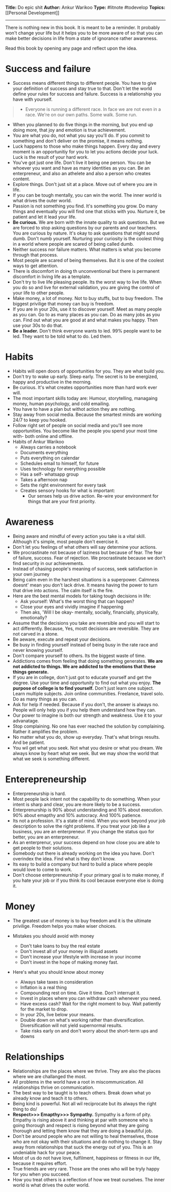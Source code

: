 **Title:** Do epic shit
**Author:** Ankur Warikoo
**Type:** #litnote #todevelop 
**Topics:** [[Personal Development]]

----
There is nothing new in this book. It is meant to be a reminder. It probably won't change your life but it helps you to be more aware of so that you can make better decisions in life from a state of ignorance rather awareness.

Read this book by opening any page and reflect upon the idea.

# Success and failure 
- Success means different things to different people. You have to give your definition of success and stay true to that. Don't let the world define your rules for success and failure. Success is a relationship you have with yourself.
> - Everyone is running a different race. In face we are not even in a race. We're on our own paths. Some walk. Some run.
- When you planned to do five things in the morning, but you end up doing more, that joy and emotion is true achievement.
- You are what you do, not what you say you'll do. If you commit to something and don't deliver on the promise, it means nothing.
- Luck happens to those who make things happen. Every day and every moment is an opportunitiy for you to let you actions decide your luck. Luck is the result of your hard work.
- You've got just one life. Don't live it being one person. You can be whoever you want and have as many identities as you can. Be an enterpreneur, and also an athelete and also a person who creates content.
- Explore things. Don't just sit at a place. Move out of where you are in life.
- If you can be tough mentally, you can win the world. The inner world is what drives the outer world.
- Passion is not something you find. It's something you grow. Do many things and eventually you will find one that sticks with you. Nurture it, be patient and let it lead your life.
- **Be curious.** We are born with the innate quality to ask questions. But we are forced to stop asking questions by our parents and our teachers. You are curious by nature. It's okay to ask questions that might sound dumb. Don't numb yourself. Nurturing your curiosity is the coolest thing in a world where people are scared of being called dumb.
- Neither success nor failure matters. What matters is what you become through that process.
- Most people are scared of being themselves. But it is one of the coolest ways to get attention.
- There is discomfort in doing th unconventional but there is permanent discomfort in living life as a template.
- Don't try to live life pleasing people. Its the worst way to live life. When you do so and live for external validation, you are giving the control of your life to other people.
- Make money, a lot of money. Not to buy stuffs, but to buy freedom. The biggest privilige that money can buy is freedom.
- If you are in your 20s, use it to discover yourself. Meet as many people as you can. Go to as many places as you can. Do as many jobs as you can. Find out what you are good at and what makes you happy. Then use your 30s to do that.
- **Be a leader.** Don't think everyone wants to led. 99% people want to be led. They want to be told what to do. Led them.


# Habits
- Habits will open doors of opportunities for you. They are what build you. 
- Don't try to wake up early. Sleep early. The secret is to be energized, happy and productive in the morning.
- Be curious. It's what creates opportunities more than hard work ever will.
- The most important skills today are: Humour, storytelling, managaing money, human psychology, and cold emailing.
- You have to have a plan but withot action they are nothing. 
- Stay away from social media. Because the smartest minds are working 24/7 to keep you hooked.
- Follow right set of people on social media and you'll see more opportunities. You become like the people you spend your most time with- both online and offline.
- Habits of Ankur Warikoo
	- Always carries a notebook
	- Documents everything
	- Puts everything on calendar
	- Schedules email to himself, for future
	- Uses technology for everything possible
	- Has a self- whatsapp group
	- Takes a afternoon nap
	- Sets the right environment for every task
	- Creates sensory hooks for what is important: 
		- Our senses help us drive action. Re-wire your environment for things that are your first priority.

# Awareness
- Being aware and mindful of every action you take is a vital skill. Although it's simple, most people don't exercise it. 
- Don't let you feelings of what others will say determine your actions.
- We procrastinate not because of laziness but because of fear. The fear of failure, success. Fear of rejection. We procrastinate because we don't find security in our achievements.
- Instead of chasing people's meaning of success, seek satisfaction in your own journey
- Being calm even in the harshest situations is a superpower. Calmness doesnt' mean you don't lack drive. It means having the power to turn that drive into actions. The calm itself is the fire.
- Here are the best mental models for taking tough decisions in life:
	- Ask yourself: What's the worst thing that can happen?
	- Close your eyes and vividly imagine if happening
	- Then aks, 'Will I be okay- mentally, socially, financially, physically, emotionally?
- Assume that the decisions you take are reversible and you will start to act differently. Because, Yes, mostt decisions are reversible. They are not carved in a stone.
- Be aeware, execute and repeat your decisions.
- Be busy in finding yourself instead of being busy in the rate race and never knowing yourself.
- Don't compare yourself to others. Its the biggest waste of time. 
- Addictions comes from feeling that doing something generates. **We are not addicted to things. We are addicted to the emotions that these things generate.**
- If you are in college, don't just got to educate yourself and get the degree. Use your time and opportunity to find out what you enjoy. **The purpose of college is to find yourself.** Don't just learn one subject. Learn multiple subjects. Join online communities. Freelance, travel solo. Do as many things as you can.
- Ask for help if needed. Because if you don't, the answer is always no. People will only help you if you help them understand how they can.
- Our power to imagine is both our strength and weakness. Use it to your advanatage. 
- Stop complaining. No one has ever reached the solution by complaining. Rather it amplifies the problem.
- No matter what you do, show up everyday. That's what brings results. And be patient. 
- You wil get what you seek. Not what you desire or what you dream. We always know by heart what we seek. But we may show the world that what we seek is something different.

# Enterepreneurship
- Enterpreneurship is hard. 
- Most people lack intent not the capability to do something. When your intent is sharp and clear, you are more likely to be a success.
- Enterprenurship is 90% about understanding and 10% about execution. 90% about emapthy and 10% autocracy. And 100% patience.
- Its not a profession. It's a state of mind. When you work beyond your job description to solve the right problems. If you treat your job like a business, you are an enterpreneur. If you change the status quo for better, you are an enterpreneur.
- As an enterprenur, your success depend on how close you are able to get people to their solutions.
- Somebody out there is already working on the idea you have. Don't overindex the idea. Find what is they don't know.
- Its easy to build a company but hard to build a place where people would love to come to work.
- Don't choose enterpreneurship if your primary goal is to make money, if you hate your job or if you think its cool because everyone else is doing it.


# Money 
- The greatest use of money is to buy freedom and it is the ultimate privilige. Freedom helps you make wiser choices. 
- Mistakes you should avoid with money
	- Don't take loans to buy the real estate
	- Don't invest all of your money in illiquid assets
	- Don't increase your lifestyle with increase in your income
	- Don't invest in the hope of making money fast.

- Here's what you should know about money
	- Always take taxes in consideration
	- Inflation is a real thing
	- Compounding rest on time. Give it time. Don't interrupt it.
	- Invest in places where you can withdraw cash whenever you need.
	- Have excess cash? Wait for the right moment to buy. Wait patiently for the market to drop.
	- In your 20s, live below your means. 
	- Double down on what's working rather than diversification. Diversification will not yield supernormal results. 
	- Take risks early on and don't worry about the short-term ups and downs

# Relationships
- Relationships are the places where we thrive. They are also the places where we are challanged the most. 
- All problems in the world have a root in miscommunication. All relationships thrive on communication. 
- The best way to be taught is to teach others. Break down what yo already know and teach it to others.
- Being kind is powerful. Not all wil reciprocate but its always the right thing to do/
- **Respect>>> Emapthy>>> Sympathy.** Sympathy is a form of pity. Empathy is rising above it and thinking at par with someone who is going thorough and respect is rising beyond what they are going thorough and letting them know that they are doing a beautiful job.
- Don't be around people who are not willing to heal themselves, those who are not okay with their situations and do nothing to change it. Stay away from relationships that suck the energy out of you. This is an undeniable hack for your peace. 
- Most of us do not have love, fulfilment, happiness or fitness in our life, because it requires effort.
- True friends are very rare. Those are the ones who will be tryly happy for you when you succeed.
- How you treat others is  a reflection of how we treat ourselves. The inner world is what drives the outer world.